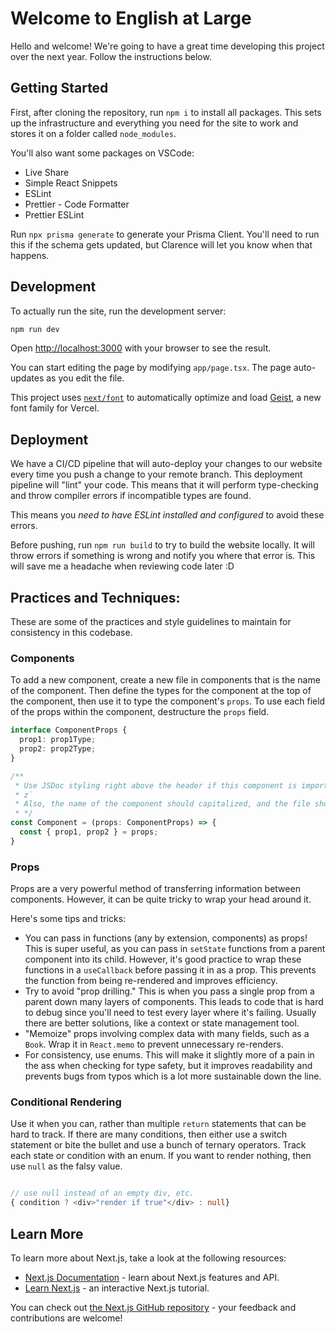 # Welcome to English at Large

Hello and welcome! We're going to have a great time developing this project over the next year. Follow the instructions below.

## Getting Started

First, after cloning the repository, run `npm i` to install all packages. This sets up the infrastructure and everything you need for the site to work and stores it on a folder called `node_modules`.

You'll also want some packages on VSCode:

- Live Share
- Simple React Snippets
- ESLint
- Prettier - Code Formatter
- Prettier ESLint

Run `npx prisma generate` to generate your Prisma Client. You'll need to run this if the schema gets updated, but Clarence will let you know when that happens.

## Development

To actually run the site, run the development server:

```bash
npm run dev
```

Open [http://localhost:3000](http://localhost:3000) with your browser to see the result.

You can start editing the page by modifying `app/page.tsx`. The page auto-updates as you edit the file.

This project uses [`next/font`](https://nextjs.org/docs/app/building-your-application/optimizing/fonts) to automatically optimize and load [Geist](https://vercel.com/font), a new font family for Vercel.


## Deployment

We have a CI/CD pipeline that will auto-deploy your changes to our website every time you push a change to your remote branch. This deployment pipeline will "lint" your code. This means that it will perform type-checking and throw compiler errors if incompatible types are found.

This means you *need to have ESLint installed and configured* to avoid these errors. 

Before pushing, run `npm run build` to try to build the website locally. It will throw errors if something is wrong and notify you where that error is. This will save me a headache when reviewing code later :D

## Practices and Techniques:

These are some of the practices and style guidelines to maintain for consistency in this codebase.

### Components

To add a new component, create a new file in components that is the name of the component. Then define the types for the component at the top of the component, then use it to type the component's `props`. To use each field of the props within the component, destructure the `props` field.

```typescript
interface ComponentProps {
  prop1: prop1Type;
  prop2: prop2Type;
}

/**
 * Use JSDoc styling right above the header if this component is important.
 * z`
 * Also, the name of the component should capitalized, and the file should be the same. 
 * */
const Component = (props: ComponentProps) => {
  const { prop1, prop2 } = props;
}
```

### Props

Props are a very powerful method of transferring information between components. However, it can be quite tricky to wrap your head around it.

Here's some tips and tricks:
- You can pass in functions (any by extension, components) as props! This is super useful, as you can pass in `setState` functions from a parent component into its child. However, it's good practice to wrap these functions in a `useCallback` before passing it in as a prop. This prevents the function from being re-rendered and improves efficiency.
- Try to avoid "prop drilling." This is when you pass a single prop from a parent down many layers of components. This leads to code that is hard to debug since you'll need to test every layer where it's failing. Usually there are better solutions, like a context or state management tool.
- "Memoize" props involving complex data with many fields, such as a `Book`. Wrap it in `React.memo` to prevent unnecessary re-renders.
- For consistency, use enums. This will make it slightly more of a pain in the ass when checking for type safety, but it improves readability and prevents bugs from typos which is a lot more sustainable down the line.


### Conditional Rendering 

Use it when you can, rather than multiple `return` statements that can be hard to track. If there are many conditions, then either use a switch statement or bite the bullet and use a bunch of ternary operators. Track each state or condition with an enum. If you want to render nothing, then use `null` as the falsy value.
```typescript

// use null instead of an empty div, etc.
{ condition ? <div>"render if true"</div> : null}

```
## Learn More

To learn more about Next.js, take a look at the following resources:

- [Next.js Documentation](https://nextjs.org/docs) - learn about Next.js features and API.
- [Learn Next.js](https://nextjs.org/learn) - an interactive Next.js tutorial.

You can check out [the Next.js GitHub repository](https://github.com/vercel/next.js) - your feedback and contributions are welcome!